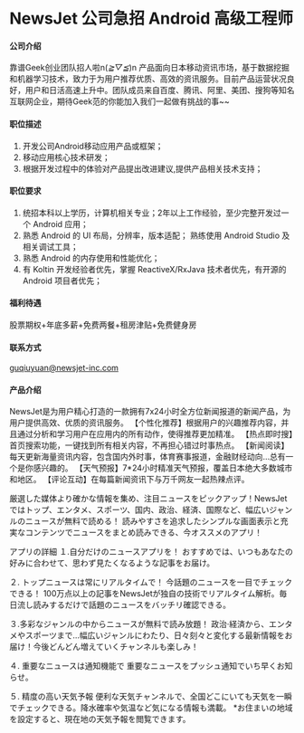 NewsJet 公司急招 Android 高级工程师
==========

#### 公司介绍
靠谱Geek创业团队招人啦n(*≧▽≦*)n 产品面向日本移动资讯市场，基于数据挖掘和机器学习技术，致力于为用户推荐优质、高效的资讯服务。目前产品运营状况良好，用户和日活高速上升中。团队成员来自百度、腾讯、阿里、美团、搜狗等知名互联网企业，期待Geek范的你能加入我们一起做有挑战的事~~ 

#### 职位描述
1. 开发公司Android移动应用产品或框架； 
2. 移动应用核心技术研发； 
3. 根据开发过程中的体验对产品提出改进建议,提供产品相关技术支持；  

#### 职位要求 
1. 统招本科以上学历，计算机相关专业；2年以上工作经验，至少完整开发过一个 Android 应用； 
2. 熟悉 Android 的 UI 布局，分辨率，版本适配； 熟练使用 Android Studio 及相关调试工具； 
3. 熟悉 Android 的内存使用和性能优化； 
4. 有 Koltin 开发经验者优先，掌握 ReactiveX/RxJava 技术者优先，有开源的 Android 项目者优先； 

#### 福利待遇
股票期权+年底多薪+免费两餐+租房津贴+免费健身房

#### 联系方式
[guqiuyuan@newsjet-inc.com](mailto:guqiuyuan@newsjet-inc.com)

#### 产品介绍
NewsJet是为用户精心打造的一款拥有7x24小时全方位新闻报道的新闻产品，为用户提供高效、优质的资讯服务。 
【个性化推荐】根据用户的兴趣推荐内容，并且通过分析和学习用户在应用内的所有动作，使得推荐更加精准。 
【热点即时搜】首页搜索功能，一键找到所有相关内容，不再担心错过时事热点。 
【新闻阅读】每天更新海量资讯内容，包含国内外时事，体育赛事报道，金融财经动向…总有一个是你感兴趣的。 
【天气预报】7*24小时精准天气预报，覆盖日本绝大多数城市和地区。 
【评论互动】在每篇新闻资讯下与万千网友一起热辣点评。 
  
厳選した媒体より確かな情報を集め、注目ニュースをピックアップ！NewsJetではトップ、エンタメ、スポーツ、国内、政治、経済、国際など、幅広いジャンルのニュースが無料で読める！ 
読みやすさを追求したシンプルな画面表示と充実なコンテンツでニュースをまとめ読みできる、今オススメのアプリ！ 
  
アプリの詳細 
１.自分だけのニュースアプリを！ 
おすすめでは、いつもあなたの好みに合わせて、思わず見たくなるような記事をお届け。 
  
２. トップニュースは常にリアルタイムで！ 
今話題のニュースを一目でチェックできる！ 100万点以上の記事をNewsJetが独自の技術でリアルタイム解析。毎日流し読みするだけで話題のニュースをバッチリ確認できる。 
  
３.多彩なジャンルの中からニュースが無料で読み放題！ 
政治·経済から、エンタメやスポーツまで…幅広いジャンルにわたり、日々刻々と変化する最新情報をお届け！今後どんどん増えていくチャンネルも楽しみ！ 
  
４. 重要なニュースは通知機能で 
重要なニュースをプッシュ通知でいち早くお知らせ。 
  
５. 精度の高い天気予報 
便利な天気チャンネルで、全国どこにいても天気を一瞬でチェックできる。降水確率や気温など気になる情報も満載。 
*お住まいの地域を設定すると、現在地の天気予報を閲覧できます。 
